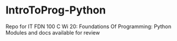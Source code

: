 # IntroToProg-Python
Repo for IT FDN 100 C Wi 20: Foundations Of Programming: Python
Modules and docs available for review
